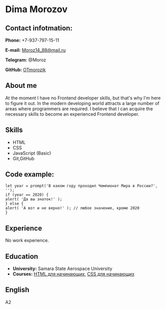 # **Dima Morozov** #
## **Contact infotmation:** ##
**Phone:** +7-937-797-15-11

**E-mail:** Moroz14_88@mail.ru

**Telegram:**  @Moroz

**GitHub:** [OTmorozik](https://github.com/OTmorozik?tab=repositories)

## **About me** ##
At the moment I have no Frontend developer skills, but that's why I'm here to figure it out.
In the modern developing world attracts a large number of areas where programmers are required.
I believe that I can acquire the necessary skills to become an experienced Frontend developer. 
## **Skills** ##
* HTML
* CSS
* JavaScript (Basic)
* Git,GitHub
## **Code example:** ##
    let year = prompt('В каком году проходил Чемпионат Мира в России?', '');
    if (year == 2020) {
    alert( 'Да вы знаток!' );
    } else {
    alert( 'А вот и не верно!' ); // любое значение, кроме 2020
    }
## **Experience** ##
No work experience.
## **Education** ##
* **University:** Samara State Aerospace University
* **Courses:** [HTML для начинающих](https://ru.code-basics.com/languages/html),  [CSS для начинающих](https://ru.code-basics.com/languages/css)
## **English** ##
A2
